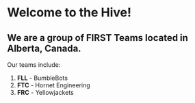 # Welcome to the Hive! 
## We are a group of FIRST Teams located in Alberta, Canada.

Our teams include:
1. **FLL** - BumbleBots
2. **FTC** - Hornet Engineering
3. **FRC** - Yellowjackets